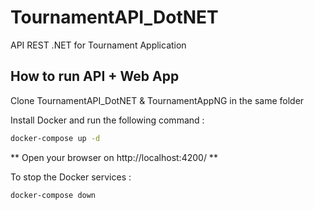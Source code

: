 # TournamentAPI_DotNET
API REST .NET for Tournament Application

## How to run API + Web App
Clone TournamentAPI_DotNET & TournamentAppNG in the same folder

Install Docker and run the following command :
```bash
docker-compose up -d
```

** Open your browser on http://localhost:4200/ **

To stop the Docker services : 
```bash
docker-compose down
```




